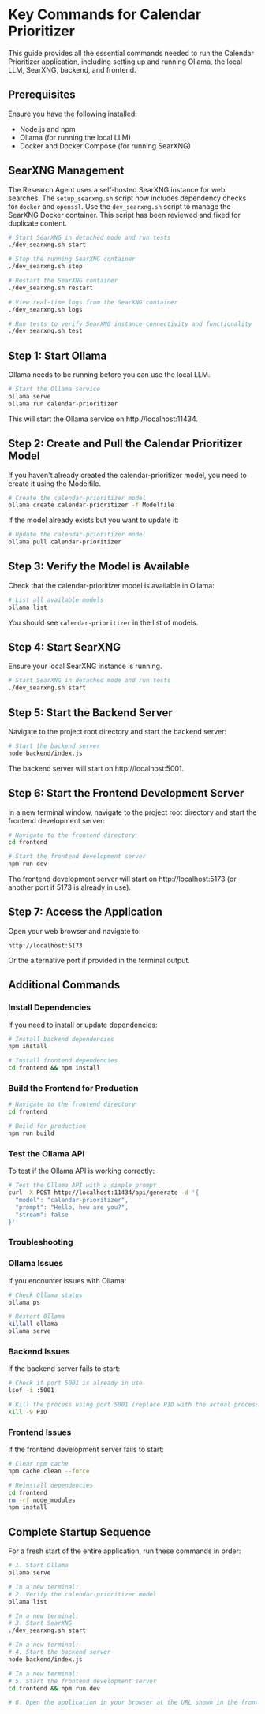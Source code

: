 # Key Commands for Calendar Prioritizer

This guide provides all the essential commands needed to run the Calendar Prioritizer application, including setting up and running Ollama, the local LLM, SearXNG, backend, and frontend.

## Prerequisites

Ensure you have the following installed:
- Node.js and npm
- Ollama (for running the local LLM)
- Docker and Docker Compose (for running SearXNG)

## SearXNG Management

The Research Agent uses a self-hosted SearXNG instance for web searches. The `setup_searxng.sh` script now includes dependency checks for `docker` and `openssl`. Use the `dev_searxng.sh` script to manage the SearXNG Docker container. This script has been reviewed and fixed for duplicate content.

```bash
# Start SearXNG in detached mode and run tests
./dev_searxng.sh start

# Stop the running SearXNG container
./dev_searxng.sh stop

# Restart the SearXNG container
./dev_searxng.sh restart

# View real-time logs from the SearXNG container
./dev_searxng.sh logs

# Run tests to verify SearXNG instance connectivity and functionality
./dev_searxng.sh test
```

## Step 1: Start Ollama

Ollama needs to be running before you can use the local LLM.

```bash
# Start the Ollama service
ollama serve
ollama run calendar-prioritizer
```

This will start the Ollama service on http://localhost:11434.

## Step 2: Create and Pull the Calendar Prioritizer Model

If you haven't already created the calendar-prioritizer model, you need to create it using the Modelfile.

```bash
# Create the calendar-prioritizer model
ollama create calendar-prioritizer -f Modelfile
```

If the model already exists but you want to update it:

```bash
# Update the calendar-prioritizer model
ollama pull calendar-prioritizer
```

## Step 3: Verify the Model is Available

Check that the calendar-prioritizer model is available in Ollama:

```bash
# List all available models
ollama list
```

You should see `calendar-prioritizer` in the list of models.

## Step 4: Start SearXNG

Ensure your local SearXNG instance is running.

```bash
# Start SearXNG in detached mode and run tests
./dev_searxng.sh start
```

## Step 5: Start the Backend Server

Navigate to the project root directory and start the backend server:

```bash
# Start the backend server
node backend/index.js
```

The backend server will start on http://localhost:5001.

## Step 6: Start the Frontend Development Server

In a new terminal window, navigate to the project root directory and start the frontend development server:

```bash
# Navigate to the frontend directory
cd frontend

# Start the frontend development server
npm run dev
```

The frontend development server will start on http://localhost:5173 (or another port if 5173 is already in use).

## Step 7: Access the Application

Open your web browser and navigate to:

```
http://localhost:5173
```

Or the alternative port if provided in the terminal output.

## Additional Commands

### Install Dependencies

If you need to install or update dependencies:

```bash
# Install backend dependencies
npm install

# Install frontend dependencies
cd frontend && npm install
```

### Build the Frontend for Production

```bash
# Navigate to the frontend directory
cd frontend

# Build for production
npm run build
```

### Test the Ollama API

To test if the Ollama API is working correctly:

```bash
# Test the Ollama API with a simple prompt
curl -X POST http://localhost:11434/api/generate -d '{
  "model": "calendar-prioritizer",
  "prompt": "Hello, how are you?",
  "stream": false
}'
```

### Troubleshooting

### Ollama Issues

If you encounter issues with Ollama:

```bash
# Check Ollama status
ollama ps

# Restart Ollama
killall ollama
ollama serve
```

### Backend Issues

If the backend server fails to start:

```bash
# Check if port 5001 is already in use
lsof -i :5001

# Kill the process using port 5001 (replace PID with the actual process ID)
kill -9 PID
```

### Frontend Issues

If the frontend development server fails to start:

```bash
# Clear npm cache
npm cache clean --force

# Reinstall dependencies
cd frontend
rm -rf node_modules
npm install
```

## Complete Startup Sequence

For a fresh start of the entire application, run these commands in order:

```bash
# 1. Start Ollama
ollama serve

# In a new terminal:
# 2. Verify the calendar-prioritizer model
ollama list

# In a new terminal:
# 3. Start SearXNG
./dev_searxng.sh start

# In a new terminal:
# 4. Start the backend server
node backend/index.js

# In a new terminal:
# 5. Start the frontend development server
cd frontend && npm run dev

# 6. Open the application in your browser at the URL shown in the frontend terminal output
